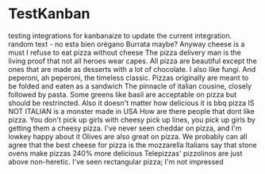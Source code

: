# TestKanban

testing integrations
for kanbanaize
to update the current integration.
random text - no esta bien
orégano
Burrata maybe?
Anyway cheese is a must
I refuse to eat pizza without cheese
The pizza delivery man is the living proof that not all heroes wear capes.
All pizza are beautiful except the ones that are made as desserts with a lot of chocolate.
I also like fungi.
And peperoni, ah peperoni, the timeless classic.
Pizzas originally are meant to be folded and eaten as a sandwich
The pinnacle of italian cousine, closely followed by pasta.
Some greens like basil are acceptable on pizza but should be restrincted.
Also it doesn't matter how delicious it is bbq pizza IS NOT ITALIAN is a monster made in USA
How are there people that dont like pizza.
You don't pick up girls with cheesy pick up lines, you pick up girls by getting them a cheesy pizza.
I've never seen cheddar on pizza, and I'm lowkey happy about it
Olives are also great on pizza.
We probably can all agree that the best cheese for pizza is the mozzarella
Italians say that stone ovens make pizzas 240% more delicious
Telepizzas' pizzolinos are just above non-heretic.
I've seen rectangular pizza; I'm not impressed
